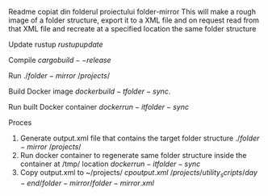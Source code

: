 Readme copiat din folderul proiectului folder-mirror
This will make a rough image of a folder structure, export it to a XML file and on request read from that XML file and recreate at a specified location the same folder structure

Update rustup
$rustup update$

Compile
$cargo build --release$

Run
$./folder-mirror ~/projects/$

Build Docker image
$docker build -t folder-sync .$

Run built Docker container
$docker run -it folder-sync$

Proces
1. Generate output.xml file that contains the target folder structure
$./folder-mirror ~/projects/$
2. Run docker container to regenerate same folder structure inside the container at /tmp/ location
$docker run -it folder-sync$
3. Copy output.xml to ~/projects/
$cp output.xml ~/projects/utility_scripts/day-end/folder-mirror/folder-mirror.xml$


